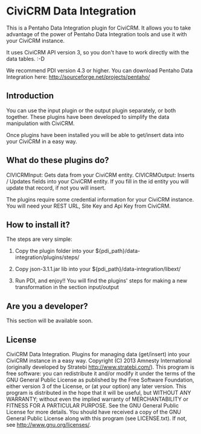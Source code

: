 CiviCRM Data Integration
========================

This is a Pentaho Data Integration plugin for CiviCRM. It allows you to take advantage
of the power of Pentaho Data Integration tools and use it with your CiviCRM instance.

It uses CiviCRM API version 3, so you don't have to work directly with the data
tables. :-D

We recommend PDI version 4.3 or higher. You can download Pentaho Data Integration here:
http://sourceforge.net/projects/pentaho/

Introduction
------------

You can use the input plugin or the output plugin separately, or both together.
These plugins have been developed to simplify the data manipulation with CiviCRM.

Once plugins have been installed you will be able to get/insert data into your CiviCRM in a easy way.



What do these plugins do?
--------------------------

CIVICRMInput: Gets data from your CiviCRM entity. 
CIVICRMOutput: Inserts / Updates fields into your CiviCRM entity. If you fill in the id entity you will update that record, if not you will insert.

The plugins require some credential information for your CiviCRM instance. You will need your REST URL, Site Key and Api Key from CiviCRM.


How to install it?
------------------

The steps are very simple:

1) Copy the plugin folder into your ${pdi_path}/data-integration/plugins/steps/

2) Copy json-3.1.1.jar lib into your ${pdi_path}/data-integration/libext/

3) Run PDI, and enjoy!! You will find the plugins' steps for making a new transformation in the section input/output


Are you a developer?
--------------------

This section will be available soon.


License
-------

CiviCRM Data Integration. Plugins for managing data (get/insert) into your CiviCRM instance in a easy way. Copyright (C) 2013 Amnesty International (originally developed by Stratebi http://www.stratebi.com/).
This program is free software: you can redistribute it and/or modify it under the terms of the GNU General Public License as published by the Free Software Foundation, either version 3 of the License, or (at your option) any later version.
This program is distributed in the hope that it will be useful, but WITHOUT ANY WARRANTY; without even the implied warranty of MERCHANTABILITY or FITNESS FOR A PARTICULAR PURPOSE. See the GNU General Public License for more details.
You should have received a copy of the GNU General Public License along with this program (see LICENSE.txt). If not, see http://www.gnu.org/licenses/.

